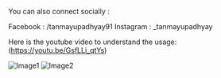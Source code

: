 You can also connect socially :

Facebook : /tanmayupadhyay91
Instagram : _tanmayupadhyay

Here is the youtube video to understand the usage:
(https://youtu.be/GsfLLi_qtYs)


![Image1](https://raw.githubusercontent.com/tanmay606/YouTubeMusicPythonAPI/master/Images/mainsc.png)
![Image2](https://raw.githubusercontent.com/tanmay606/YouTubeMusicPythonAPI/master/Images/secm.png)
